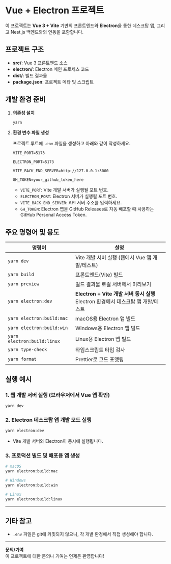 # Vue + Electron 프로젝트

이 프로젝트는 **Vue 3 + Vite** 기반의 프론트엔드와 **Electron**을 통한 데스크탑 앱, 그리고 Nest.js 백엔드와의 연동을 포함합니다.

## 프로젝트 구조

- **src/**: Vue 3 프론트엔드 소스
- **electron/**: Electron 메인 프로세스 코드
- **dist/**: 빌드 결과물
- **package.json**: 프로젝트 메타 및 스크립트

## 개발 환경 준비

1. **의존성 설치**

    ```sh
    yarn
    ```

2. **환경 변수 파일 생성**

    프로젝트 루트에 `.env` 파일을 생성하고 아래와 같이 작성하세요.

    ```env
    VITE_PORT=5173

    ELECTRON_PORT=5173

    VITE_BACK_END_SERVER=http://127.0.0.1:3000

    GH_TOKEN=your_github_token_here
    ```

    - `VITE_PORT`: Vite 개발 서버가 실행될 포트 번호.
    - `ELECTRON_PORT`: Electron 서버가 실행될 포트 번호.
    - `VITE_BACK_END_SERVER`: API 서버 주소를 입력하세요.
    - `GH_TOKEN`: Electron 앱을 GitHub Releases로 자동 배포할 때 사용하는 GitHub Personal Access Token.

## 주요 명령어 및 용도

| 명령어                      | 설명                                                                                 |
| --------------------------- | ------------------------------------------------------------------------------------ |
| `yarn dev`                  | Vite 개발 서버 실행 (웹에서 Vue 앱 개발/테스트)                                      |
| `yarn build`                | 프론트엔드(Vite) 빌드                                                                |
| `yarn preview`              | 빌드 결과물 로컬 서버에서 미리보기                                                   |
| `yarn electron:dev`         | **Electron + Vite 개발 서버 동시 실행**<br>Electron 환경에서 데스크탑 앱 개발/테스트 |
| `yarn electron:build:mac`   | macOS용 Electron 앱 빌드                                                             |
| `yarn electron:build:win`   | Windows용 Electron 앱 빌드                                                           |
| `yarn electron:build:linux` | Linux용 Electron 앱 빌드                                                             |
| `yarn type-check`           | 타입스크립트 타입 검사                                                               |
| `yarn format`               | Prettier로 코드 포맷팅                                                               |

## 실행 예시

### 1. 웹 개발 서버 실행 (브라우저에서 Vue 앱 확인)

```sh
yarn dev
```

### 2. Electron 데스크탑 앱 개발 모드 실행

```sh
yarn electron:dev
```

- Vite 개발 서버와 Electron이 동시에 실행됩니다.

### 3. 프로덕션 빌드 및 배포용 앱 생성

```sh
# macOS
yarn electron:build:mac

# Windows
yarn electron:build:win

# Linux
yarn electron:build:linux
```

---

## 기타 참고

- `.env` 파일은 git에 커밋되지 않으니, 각 개발 환경에서 직접 생성해야 합니다.

---

**문의/기여**  
이 프로젝트에 대한 문의나 기여는 언제든 환영합니다!
